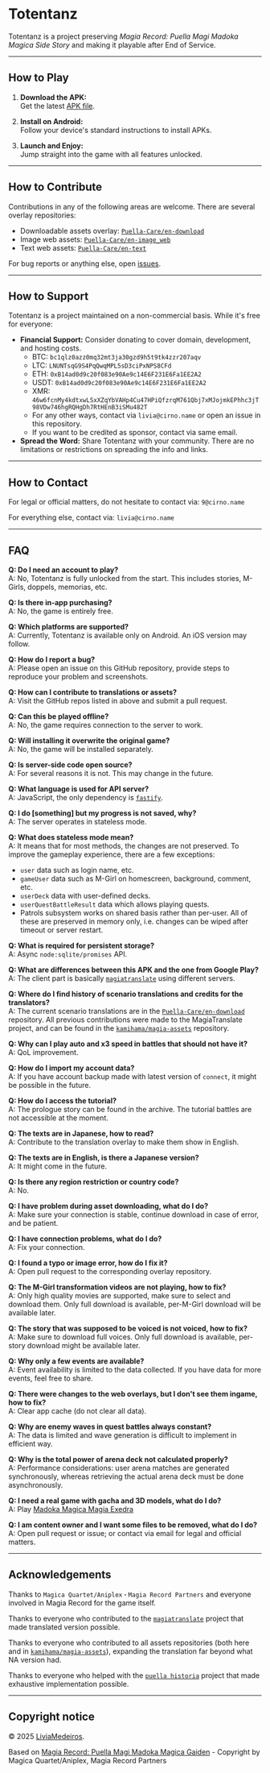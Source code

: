 # Totentanz

Totentanz is a project preserving *Magia Record: Puella Magi Madoka Magica Side Story* and making it playable after End of Service.

---

## How to Play

1. **Download the APK:**  
   Get the latest [APK file](https://magi-reco.com/totentanz-latest.apk).

2. **Install on Android:**  
   Follow your device's standard instructions to install APKs.

3. **Launch and Enjoy:**  
   Jump straight into the game with all features unlocked.

---

## How to Contribute

Contributions in any of the following areas are welcome. There are several overlay repositories:
- Downloadable assets overlay: [`Puella-Care/en-download`](https://github.com/Puella-Care/en-download)
- Image web assets: [`Puella-Care/en-image_web`](https://github.com/Puella-Care/en-image_web)
- Text web assets: [`Puella-Care/en-text`](https://github.com/Puella-Care/en-text)

For bug reports or anything else, open [issues](https://github.com/Puella-Care/totentanz-meta/issues).

---

## How to Support

Totentanz is a project maintained on a non-commercial basis. While it's free for everyone:
- **Financial Support:** Consider donating to cover domain, development, and hosting costs.
  - BTC: `bc1qlz0azz0mq32mt3ja30gzd9h5t9tk4zzr207aqv`
  - LTC: `LNUNTsqG9S4PqQwqMPL5sD3ciPxNPS8CFd`
  - ETH: `0xB14ad0d9c20f083e90Ae9c14E6F231E6Fa1EE2A2`
  - USDT: `0xB14ad0d9c20f083e90Ae9c14E6F231E6Fa1EE2A2`
  - XMR: `46w6fcnMy4kdtxwLSxXZqYbVAHp4Cu47HPiQfzrqM761Qbj7xMJojmkEPhhc3jT98VDw746hgRQHgDh7RtHEnB3iSMu482T`
  - For any other ways, contact via `livia@cirno.name` or open an issue in this repository.
  - If you want to be credited as sponsor, contact via same email.
- **Spread the Word:** Share Totentanz with your community.
  There are no limitations or restrictions on spreading the info and links.

---

## How to Contact

For legal or official matters, do not hesitate to contact via: `9@cirno.name`

For everything else, contact via: `livia@cirno.name`

---

## FAQ

**Q: Do I need an account to play?**  
A: No, Totentanz is fully unlocked from the start. This includes stories, M-Girls, doppels, memorias, etc.

**Q: Is there in-app purchasing?**  
A: No, the game is entirely free.

**Q: Which platforms are supported?**  
A: Currently, Totentanz is available only on Android. An iOS version may follow.

**Q: How do I report a bug?**  
A: Please open an issue on this GitHub repository, provide steps to reproduce your problem and screenshots.

**Q: How can I contribute to translations or assets?**  
A: Visit the GitHub repos listed in above and submit a pull request.

**Q: Can this be played offline?**  
A: No, the game requires connection to the server to work.

**Q: Will installing it overwrite the original game?**  
A: No, the game will be installed separately.

**Q: Is server-side code open source?**  
A: For several reasons it is not. This may change in the future.

**Q: What language is used for API server?**  
A: JavaScript, the only dependency is [`fastify`](https://github.com/fastify/fastify).

**Q: I do [something] but my progress is not saved, why?**  
A: The server operates in stateless mode.

**Q: What does stateless mode mean?**  
A: It means that for most methods, the changes are not preserved.
To improve the gameplay experience, there are a few exceptions:
- `user` data such as login name, etc.
- `gameUser` data such as M-Girl on homescreen, background, comment, etc.
- `userDeck` data with user-defined decks.
- `userQuestBattleResult` data which allows playing quests.
- Patrols subsystem works on shared basis rather than per-user.
All of these are preserved in memory only, i.e. changes can be wiped after timeout or server restart.

**Q: What is required for persistent storage?**  
A: Async `node:sqlite/promises` API.

**Q: What are differences between this APK and the one from Google Play?**  
A: The client part is basically [`magiatranslate`](https://github.com/rayshift/magiatranslate) using different servers.

**Q: Where do I find history of scenario translations and credits for the translators?**  
A: The current scenario translations are in the [`Puella-Care/en-download`](https://github.com/Puella-Care/en-download) repository.
All previous contributions were made to the MagiaTranslate project, and can be found in the [`kamihama/magia-assets`](https://git.rayshift.io/kamihama/magia-assets) repository.

**Q: Why can I play auto and x3 speed in battles that should not have it?**  
A: QoL improvement.

**Q: How do I import my account data?**  
A: If you have account backup made with latest version of `connect`, it might be possible in the future.

**Q: How do I access the tutorial?**  
A: The prologue story can be found in the archive. The tutorial battles are not accessible at the moment.

**Q: The texts are in Japanese, how to read?**  
A: Contribute to the translation overlay to make them show in English.

**Q: The texts are in English, is there a Japanese version?**  
A: It might come in the future.

**Q: Is there any region restriction or country code?**  
A: No.

**Q: I have problem during asset downloading, what do I do?**  
A: Make sure your connection is stable, continue download in case of error, and be patient.

**Q: I have connection problems, what do I do?**  
A: Fix your connection.

**Q: I found a typo or image error, how do I fix it?**  
A: Open pull request to the corresponding overlay repository.

**Q: The M-Girl transformation videos are not playing, how to fix?**  
A: Only high quality movies are supported, make sure to select and download them.
Only full download is available, per-M-Girl download will be available later.

**Q: The story that was supposed to be voiced is not voiced, how to fix?**  
A: Make sure to download full voices.
Only full download is available, per-story download might be available later.

**Q: Why only a few events are available?**  
A: Event availability is limited to the data collected. If you have data for more events, feel free to share.

**Q: There were changes to the web overlays, but I don't see them ingame, how to fix?**  
A: Clear app cache (do not clear all data).

**Q: Why are enemy waves in quest battles always constant?**  
A: The data is limited and wave generation is difficult to implement in efficient way.

**Q: Why is the total power of arena deck not calculated properly?**  
A: Performance considerations: user arena matches are generated synchronously, whereas retrieving the actual arena deck must be done asynchronously.

**Q: I need a real game with gacha and 3D models, what do I do?**  
A: Play [Madoka Magica Magia Exedra](https://play.google.com/store/apps/details?id=com.aniplex.magia.exedra.en)

**Q: I am content owner and I want some files to be removed, what do I do?**  
A: Open pull request or issue; or contact via email for legal and official matters.

---

## Acknowledgements

Thanks to `Magica Quartet/Aniplex・Magia Record Partners` and everyone involved in Magia Record for the game itself.

Thanks to everyone who contributed to the [`magiatranslate`](https://github.com/rayshift/magiatranslate) project that made translated version possible.

Thanks to everyone who contributed to all assets repositories (both here and in [`kamihama/magia-assets`](https://git.rayshift.io/kamihama/magia-assets)), expanding the translation far beyond what NA version had.

Thanks to everyone who helped with the [`puella historia`](https://github.com/LiviaMedeiros/puella-historia) project that made exhaustive implementation possible.

---

## Copyright notice

© 2025 [LiviaMedeiros](https://github.com/LiviaMedeiros).

Based on [Magia Record: Puella Magi Madoka Magica Gaiden](https://magireco.com/) - Copyright by Magica Quartet/Aniplex, Magia Record Partners

